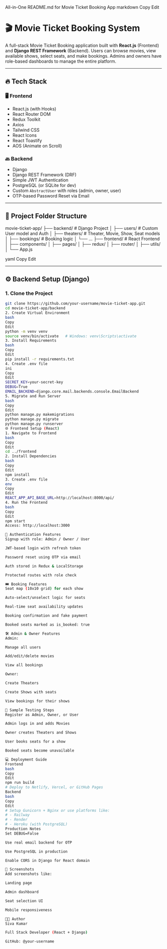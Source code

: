 
All-in-One README.md for Movie Ticket Booking App
markdown
Copy
Edit
# 🎬 Movie Ticket Booking System

A full-stack Movie Ticket Booking application built with **React.js** (Frontend) and **Django REST Framework** (Backend). Users can browse movies, view available shows, select seats, and make bookings. Admins and owners have role-based dashboards to manage the entire platform.

---

## 🔥 Tech Stack

### 🖥 Frontend
- React.js (with Hooks)
- React Router DOM
- Redux Toolkit
- Axios
- Tailwind CSS
- React Icons
- React Toastify
- AOS (Animate on Scroll)


### 🔙 Backend
- Django
- Django REST Framework (DRF)
- Simple JWT Authentication
- PostgreSQL (or SQLite for dev)
- Custom `AbstractUser` with roles (admin, owner, user)
- OTP-based Password Reset via Email

---

## 📁 Project Folder Structure

movie-ticket-app/
├── backend/ # Django Project
│ ├── users/ # Custom User model and Auth
│ ├── theaters/ # Theater, Movie, Show, Seat models
│ ├── bookings/ # Booking logic
│ └── ...
├── frontend/ # React Frontend
│ ├── components/
│ ├── pages/
│ ├── redux/
│ ├── router/
│ ├── utils/
│ └── App.js

yaml
Copy
Edit

---

## ⚙️ Backend Setup (Django)

### 1. Clone the Project

```bash
git clone https://github.com/your-username/movie-ticket-app.git
cd movie-ticket-app/backend
2. Create Virtual Environment
bash
Copy
Edit
python -m venv venv
source venv/bin/activate   # Windows: venv\Scripts\activate
3. Install Requirements
bash
Copy
Edit
pip install -r requirements.txt
4. Create .env file
ini
Copy
Edit
SECRET_KEY=your-secret-key
DEBUG=True
EMAIL_BACKEND=django.core.mail.backends.console.EmailBackend
5. Migrate and Run Server
bash
Copy
Edit
python manage.py makemigrations
python manage.py migrate
python manage.py runserver
🌐 Frontend Setup (React)
1. Navigate to Frontend
bash
Copy
Edit
cd ../frontend
2. Install Dependencies
bash
Copy
Edit
npm install
3. Create .env file
env
Copy
Edit
REACT_APP_API_BASE_URL=http://localhost:8000/api/
4. Run the Frontend
bash
Copy
Edit
npm start
Access: http://localhost:3000

🔐 Authentication Features
Signup with role: Admin / Owner / User

JWT-based login with refresh token

Password reset using OTP via email

Auth stored in Redux & LocalStorage

Protected routes with role check

🎟 Booking Features
Seat map (10x10 grid) for each show

Auto-select/unselect logic for seats

Real-time seat availability updates

Booking confirmation and fake payment

Booked seats marked as is_booked: true

🛠 Admin & Owner Features
Admin:

Manage all users

Add/edit/delete movies

View all bookings

Owner:

Create Theaters

Create Shows with seats

View bookings for their shows

🧪 Sample Testing Steps
Register as Admin, Owner, or User

Admin logs in and adds Movies

Owner creates Theaters and Shows

User books seats for a show

Booked seats become unavailable

💻 Deployment Guide
Frontend
bash
Copy
Edit
npm run build
# Deploy to Netlify, Vercel, or GitHub Pages
Backend
bash
Copy
Edit
# Setup Gunicorn + Nginx or use platforms like:
# - Railway
# - Render
# - Heroku (with PostgreSQL)
Production Notes
Set DEBUG=False

Use real email backend for OTP

Use PostgreSQL in production

Enable CORS in Django for React domain

📸 Screenshots
Add screenshots like:

Landing page

Admin dashboard

Seat selection UI

Mobile responsiveness

👨‍💻 Author
Siva Kumar

Full Stack Developer (React + Django)

GitHub: @your-username